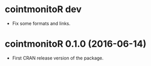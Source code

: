 # cointmonitoR dev
 * Fix some formats and links.

# cointmonitoR 0.1.0 (2016-06-14)
 * First CRAN release version of the package.
